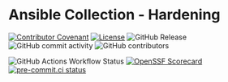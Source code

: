 # Ansible Collection - Hardening

[![Contributor Covenant](https://img.shields.io/badge/Contributor%20Covenant-2.1-4baaaa.svg)](https://github.com/dafneb/.github/blob/main/.github/CODE_OF_CONDUCT.md)
[![License](https://img.shields.io/badge/License-MIT-4baaaa.svg)](https://github.com/dafneb/.github/blob/main/LICENSE)
![GitHub Release](https://img.shields.io/github/v/release/dafneb/ansible-collection-hardening)
![GitHub commit activity](https://img.shields.io/github/commit-activity/w/dafneb/ansible-collection-hardening)
![GitHub contributors](https://img.shields.io/github/contributors/dafneb/ansible-collection-hardening)

![GitHub Actions Workflow Status](https://img.shields.io/github/actions/workflow/status/dafneb/ansible-collection-hardening/codeql.yml?label=CodeQL)
[![OpenSSF Scorecard](https://api.scorecard.dev/projects/github.com/dafneb/ansible-collection-hardening/badge)](https://scorecard.dev/viewer/?uri=github.com/dafneb/ansible-collection-hardening)
[![pre-commit.ci status](https://results.pre-commit.ci/badge/github/dafneb/ansible-collection-hardening/main.svg)](https://results.pre-commit.ci/latest/github/dafneb/ansible-collection-hardening/main)
